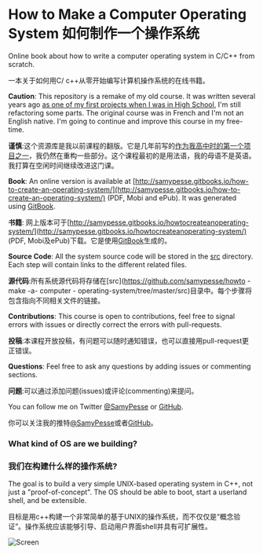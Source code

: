How to Make a Computer Operating System
如何制作一个操作系统
=======================================

Online book about how to write a computer operating system in C/C++ from scratch.

一本关于如何用C/ c++从零开始编写计算机操作系统的在线书籍。

**Caution**: This repository is a remake of my old course. It was written several years ago [as one of my first projects when I was in High School](https://github.com/SamyPesse/devos), I'm still refactoring some parts. The original course was in French and I'm not an English native. I'm going to continue and improve this course in my free-time.

**谨慎**:这个资源库是我以前课程的翻版。它是几年前写的[作为我高中时的第一个项目之一](https://github.com/SamyPesse/devos)，我仍然在重构一些部分。这个课程最初的是用法语，我的母语不是英语。我打算在空闲时间继续改进这门课。

**Book**: An online version is available at [http://samypesse.gitbooks.io/how-to-create-an-operating-system/](http://samypesse.gitbooks.io/how-to-create-an-operating-system/) (PDF, Mobi and ePub). It was generated using [GitBook](https://www.gitbook.com/).

**书籍**: 网上版本可于[http://samypesse.gitbooks.io/howtocreateanoperating-system/](http://samypesse.gitbooks.io/howtocreateanoperating-system/) (PDF, Mobi及ePub)下载。它是使用[GitBook](https://www.gitbook.com/)生成的。

**Source Code**: All the system source code will be stored in the [src](https://github.com/SamyPesse/How-to-Make-a-Computer-Operating-System/tree/master/src) directory. Each step will contain links to the different related files.

**源代码**:所有系统源代码将存储在[src](https://github.com/samypesse/howto - make -a- computer - operating-system/tree/master/src)目录中。每个步骤将包含指向不同相关文件的链接。

**Contributions**: This course is open to contributions, feel free to signal errors with issues or directly correct the errors with pull-requests.

**投稿**:本课程开放投稿，有问题可以随时通知错误，也可以直接用pull-request更正错误。

**Questions**: Feel free to ask any questions by adding issues or commenting sections.

**问题**:可以通过添加问题(issues)或评论(commenting)来提问。

You can follow me on Twitter [@SamyPesse](https://twitter.com/SamyPesse) or [GitHub](https://github.com/SamyPesse).

你可以关注我的推特[@SamyPesse](https://twitter.com/SamyPesse)或者[GitHub](https://github.com/SamyPesse)。

### What kind of OS are we building?

### 我们在构建什么样的操作系统?

The goal is to build a very simple UNIX-based operating system in C++, not just a "proof-of-concept". The OS should be able to boot, start a userland shell, and be extensible.

目标是用c++构建一个非常简单的基于UNIX的操作系统，而不仅仅是“概念验证”。操作系统应该能够引导、启动用户界面shell并具有可扩展性。

![Screen](./preview.png)
